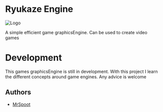 # Ryukaze Engine

![Logo](C:\Users\Betterfly\Documents\GitHub\RyukazeEngine\logo.png)

A simple efficient game graphicsEngine. Can be used to create video games

# Development
This games graphicsEngine is still in development. With this project I learn the different concepts around game engines.
Any advice is welcome


## Authors

- [MrSpoot](https://www.github.com/MrSpoot)

